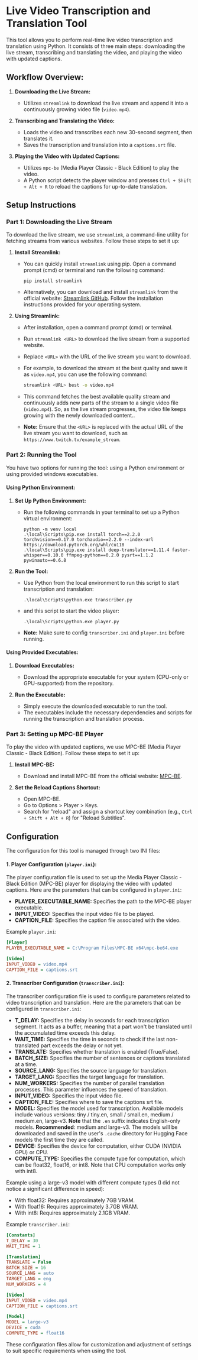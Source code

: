 
# Live Video Transcription and Translation Tool

This tool allows you to perform real-time live video transcription and translation using Python. It consists of three main steps: downloading the live stream, transcribing and translating the video, and playing the video with updated captions.

## Workflow Overview:

1. **Downloading the Live Stream:** 
   - Utilizes `streamlink` to download the live stream and append it into a continuously growing video file (`video.mp4`).
   
2. **Transcribing and Translating the Video:**
   - Loads the video and transcribes each new 30-second segment, then translates it.
   - Saves the transcription and translation into a `captions.srt` file.

3. **Playing the Video with Updated Captions:**
   - Utilizes `mpc-be` (Media Player Classic - Black Edition) to play the video.
   - A Python script detects the player window and presses `Ctrl + Shift + Alt + R` to reload the captions for up-to-date translation.

## Setup Instructions

### Part 1: Downloading the Live Stream

To download the live stream, we use `streamlink`, a command-line utility for fetching streams from various websites. Follow these steps to set it up:

1. **Install Streamlink:**
   - You can quickly install `streamlink` using pip. Open a command prompt (cmd) or terminal and run the following command:
     ```
     pip install streamlink
     ```
   - Alternatively, you can download and install `streamlink` from the official website: [Streamlink GitHub](https://github.com/streamlink/streamlink). Follow the installation instructions provided for your operating system.

2. **Using Streamlink:**
   - After installation, open a command prompt (cmd) or terminal.
   - Run `streamlink <URL>` to download the live stream from a supported website.
   - Replace `<URL>` with the URL of the live stream you want to download.
   - For example, to download the stream at the best quality and save it as `video.mp4`, you can use the following command:
     ```bash
     streamlink <URL> best -o video.mp4
     ```
   - This command fetches the best available quality stream and continuously adds new parts of the stream to a single video file (`video.mp4`). So, as the live stream progresses, the video file keeps growing with the newly downloaded content..

   - **Note:** Ensure that the `<URL>` is replaced with the actual URL of the live stream you want to download, such as `https://www.twitch.tv/example_stream`.


### Part 2: Running the Tool

You have two options for running the tool: using a Python environment or using provided windows executables.

#### Using Python Environment:

1. **Set Up Python Environment:**
   - Run the following commands in your terminal to set up a Python virtual environment:
     ```
     python -m venv local
     .\local\Scripts\pip.exe install torch==2.2.0 torchvision==0.17.0 torchaudio==2.2.0 --index-url https://download.pytorch.org/whl/cu118
     .\local\Scripts\pip.exe install deep-translator==1.11.4 faster-whisper==0.10.0 ffmpeg-python==0.2.0 pysrt==1.1.2 pywinauto==0.6.8
     ```

2. **Run the Tool:**
   - Use Python from the local environment to run this script to start transcription and translation:
     ```
     .\local\Scripts\python.exe transcriber.py
     ```

   - and this script to start the video player:
     ```
     .\local\Scripts\python.exe player.py
     ```
   - **Note:** Make sure to config `transcriber.ini` and  `player.ini` before running.

#### Using Provided Executables:

1. **Download Executables:**
   - Download the appropriate executable for your system (CPU-only or GPU-supported) from the repository.

2. **Run the Executable:**
   - Simply execute the downloaded executable to run the tool.
   - The executables include the necessary dependencies and scripts for running the transcription and translation process.

### Part 3: Setting up MPC-BE Player

To play the video with updated captions, we use MPC-BE (Media Player Classic - Black Edition). Follow these steps to set it up:

1. **Install MPC-BE:**
   - Download and install MPC-BE from the official website: [MPC-BE](https://sourceforge.net/projects/mpcbe/).

2. **Set the Reload Captions Shortcut:**
   - Open MPC-BE.
   - Go to Options > Player > Keys.
   - Search for "reload" and assign a shortcut key combination (e.g., `Ctrl + Shift + Alt + R`) for "Reload Subtitles".


## Configuration

The configuration for this tool is managed through two INI files:

#### 1. Player Configuration (`player.ini`):

The player configuration file is used to set up the Media Player Classic - Black Edition (MPC-BE) player for displaying the video with updated captions. Here are the parameters that can be configured in `player.ini`:

- **PLAYER_EXECUTABLE_NAME:** Specifies the path to the MPC-BE player executable.
- **INPUT_VIDEO:** Specifies the input video file to be played.
- **CAPTION_FILE:** Specifies the caption file associated with the video.

Example `player.ini`:
```ini
[Player]
PLAYER_EXECUTABLE_NAME = C:\Program Files\MPC-BE x64\mpc-be64.exe

[Video]
INPUT_VIDEO = video.mp4
CAPTION_FILE = captions.srt
```


#### 2. Transcriber Configuration (`transcriber.ini`):

The transcriber configuration file is used to configure parameters related to video transcription and translation. Here are the parameters that can be configured in `transcriber.ini`:

- **T_DELAY:** Specifies the delay in seconds for each transcription segment. It acts as a buffer, meaning that a part won't be translated until the accumulated time exceeds this delay.
- **WAIT_TIME:** Specifies the time in seconds to check if the last non-translated part exceeds the delay or not yet.
- **TRANSLATE:** Specifies whether translation is enabled (True/False).
- **BATCH_SIZE:** Specifies the number of sentences or captions translated at a time.
- **SOURCE_LANG:** Specifies the source language for translation.
- **TARGET_LANG:** Specifies the target language for translation.
- **NUM_WORKERS:** Specifies the number of parallel translation processes. This parameter influences the speed of translation.
- **INPUT_VIDEO:** Specifies the input video file.
- **CAPTION_FILE:** Specifies where to save the captions srt file.
- **MODEL:** Specifies the model used for transcription. Available models include various versions: tiny / tiny.en, small / small.en, medium / medium.en, large-v3. **Note** that the `.en` suffix indicates English-only models. **Recommended**: medium and large-v3. The models will be downloaded and saved in the user's `.cache` directory for Hugging Face models the first time they are called.
- **DEVICE:** Specifies the device for computation, either CUDA (NVIDIA GPU) or CPU.
- **COMPUTE_TYPE:** Specifies the compute type for computation, which can be float32, float16, or int8. Note that CPU computation works only with int8.

Example using a large-v3 model with different compute types (I did not notice a significant difference in speed):

- With float32: Requires approximately 7GB VRAM.
- With float16: Requires approximately 3.7GB VRAM.
- With int8: Requires approximately 2.1GB VRAM.

Example `transcriber.ini`:
```ini
[Constants]
T_DELAY = 30
WAIT_TIME = 1

[Translation]
TRANSLATE = False
BATCH_SIZE = 16
SOURCE_LANG = auto
TARGET_LANG = eng
NUM_WORKERS = 4

[Video]
INPUT_VIDEO = video.mp4
CAPTION_FILE = captions.srt

[Model]
MODEL = large-v3
DEVICE = cuda
COMPUTE_TYPE = float16
```

These configuration files allow for customization and adjustment of settings to suit specific requirements when using the tool.
